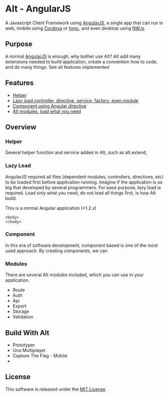 Alt - AngularJS
====================================================

A Javascript Client Framework using [AngularJS][angular], a single app that can run in web, mobile using [Cordova][cordova] or [Ionic][ionic], and even desktop using [NW.js][nw].
 
## Purpose

A normal [AngularJS][angular] is enough, why bother use Alt? Alt add many extensions needed to build application, 
create a convention how to code, and do many things. See all features implemented 
 
## Features 

+ [Helper](#helper)
+ [Lazy load controller, directive, service, factory, even module](#lazy-load)
+ [Component using Angular directive](#component)
+ [Alt modules, load what you need](#modules)

## Overview

### Helper

Several helper function and service added in Alt, such as alt.extend, 

### Lazy Load

AngularJS required all files (dependent modules, controllers, directives, etc) to be loaded first before application running.
Imagine if the application is so big that developed by several programmers. For ease purpose, lazy load is required. 
Load only what you need, do not load all things first, is how Alt build.
  
This is a normal Angular application (>1.2.x)

```
<body>
</body>
```

### Component

In this era of software development, component based is one of the most used approach. By creating components, we can 

### Modules

There are several Alt modules included, which you can use in your application.

+ Route
+ Auth
+ Api
+ Export
+ Storage
+ Validation

## Build With Alt

+ Prototyper
+ Uno Multiplayer
+ Capture The Flag - Mobile
+ 

## License

This software is released under the [MIT License][mit_license].

[angular]: https://angularjs.org/
[cordova]: https://cordova.org/
[ionic]: http://ionicframework.com/
[nw]: http://nwjs.io/
[mit_license]: http://opensource.org/licenses/MIT